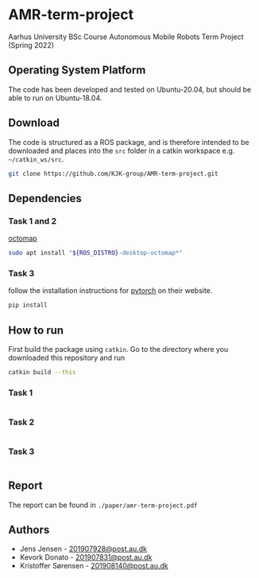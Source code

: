 # AMR-term-project
Aarhus University BSc Course Autonomous Mobile Robots Term Project (Spring 2022)


## Operating System Platform

The code has been developed and tested on Ubuntu-20.04, but should be able to run on Ubuntu-18.04.




## Download

The code is structured as a ROS package, and is therefore intended to be downloaded and places into the
`src` folder in a catkin workspace e.g. `~/catkin_ws/src`.

```sh
git clone https://github.com/KJK-group/AMR-term-project.git 
```
 
## Dependencies

### Task 1 and 2

[octomap](https://github.com/OctoMap/octomap)

```sh
sudo apt install "${ROS_DISTRO}-desktop-octomap*"
```

### Task 3

follow the installation instructions for [pytorch](https://pytorch.org/) on their website.

```sh
pip install 
```


## How to run

First build the package using `catkin`. Go to the directory where you downloaded this repository and run
```sh
catkin build --this
```


### Task 1
```sh

```

### Task 2
```sh

```

### Task 3
```sh

```

## Report
The report can be found in `./paper/amr-term-project.pdf`


## Authors

- Jens Jensen - 201907928@post.au.dk
- Kevork Donato - 201907831@post.au.dk
- Kristoffer Sørensen - 201908140@post.au.dk



